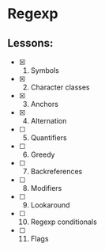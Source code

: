 # Regexp
## Lessons:
  - [x] 1. Symbols
  - [x] 2. Character classes
  - [x] 3. Anchors
  - [x] 4. Alternation
  - [ ] 5. Quantifiers
  - [ ] 6. Greedy
  - [ ] 7. Backreferences
  - [ ] 8. Modifiers
  - [ ] 9. Lookaround
  - [ ] 10. Regexp conditionals
  - [ ] 11. Flags
